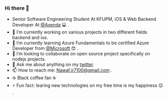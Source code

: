 ### Hi there 👋

<!-- **NawafSwe/NawafSwe** is a ✨ _special_ ✨ repository because its `README.md` (this file) appears on your GitHub profile. !-->
-   Senior Software Engineering Student At KFUPM, iOS & Web Backend Developer At <a href="https://github.com/axenda">@Axenda</a> 💻 .
-   🔭  I’m currently working on various projects in two different fields backend and ios.
-   🌱  I’m currently learning Azure Fundamentals to be certified Azure Developer from <a href="https://github.com/microsoft">@Microsoft</a> 😍 .
-   👯  I’m looking to collaborate on open source project specifically on nodejs projects.
-   💬  Ask me about anything on my <a href="https://twitter.com/Nawaf_B_910">twitter</a>.
-   📫  How to reach me: Nawaf.jr7100@gmail.com .
-   ☕️   Black coffee fan  ☕️  
-   ⚡ Fun fact: learing new technologies on my free time is my happiness 😌 .

